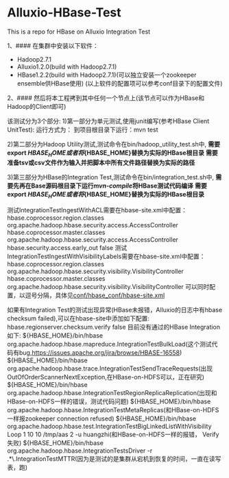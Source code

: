 # Alluxio-HBase-Test
This is a repo for HBase on Alluxio Integration Test

1、#### 在集群中安装以下软件：
+ Hadoop2.7.1
+ Alluxio1.2.0(build with Hadoop2.7.1)
+ HBase1.2.2(build with Hadoop2.7.1)(可以独立安装一个zookeeper ensemble供HBase使用)
(以上软件的配置项可以参考conf目录下的配置文件)

2、#### 然后将本工程拷到其中任何一个节点上(该节点可以作为HBase和Hadoop的Client即可)

该测试分为3个部分:
  1)第一部分为单元测试,使用junit编写(参考HBase Client UnitTest):
  运行方式为：
     到项目根目录下运行：mvn test

  2)第二部分为Hadoop Utility测试,测试命令在bin/hadoop_utility_test.sh中,
  **需要export ${HBASE_HOME}或者将${HBASE_HOME}替换为实际的HBase根目录**
  **需要准备tsv或csv文件作为输入并把脚本中所有文件路径替换为实际的路径**
  
  3)第三部分为HBase的Integration Test,测试命令在bin/integration_test.sh中,
  **需要先再在Base源码根目录下运行*mvn-compile*将HBase测试代码编译**
  **需要export ${HBASE_HOME}或者将${HBASE_HOME}替换为实际的HBase根目录**

  测试IntegrationTestIngestWithACL需要在hbase-site.xml中配置：
  <property>
   <name>hbase.coprocessor.region.classes</name>
   <value>org.apache.hadoop.hbase.security.access.AccessController</value>
  </property>
  <property>
   <name>hbase.coprocessor.master.classes</name>
   <value>org.apache.hadoop.hbase.security.access.AccessController</value>
  </property>
  <property>
   <name>hbase.security.access.early_out</name>
   <value>false</value>
  </property>
  测试IntegrationTestIngestWithVisibilityLabels需要在hbase-site.xml中配置：
  <property>
   <name>hbase.coprocessor.region.classes</name>
   <value>org.apache.hadoop.hbase.security.visibility.VisibilityController</value>
  </property>
  <property>
   <name>hbase.coprocessor.master.classes</name>
   <value>org.apache.hadoop.hbase.security.visibility.VisibilityController</value>
  </property>
  可以同时配置，以逗号分隔，具体见[conf/hbase_conf/hbase-site.xml](./conf/hbase_conf/hbse-site.xml)
  
  如果有Integration Test的测试出现异常(HBase未报错，Alluxio的日志中有hbase checksum failed),可以在hbase-site中添加如下配置:
  <property>
   <name>hbase.regionserver.checksum.verify</name>
   <value>false</value>
  </property>
目前没有通过的HBase Integration如下:
${HBASE_HOME}/bin/hbase org.apache.hadoop.hbase.mapreduce.IntegrationTestBulkLoad(这个测试代码有bug,https://issues.apache.org/jira/browse/HBASE-16558)
${HBASE_HOME}/bin/hbase org.apache.hadoop.hbase.trace.IntegrationTestSendTraceRequests(出现OutOfOrderScannerNextException,在HBase-on-HDFS可以，正在研究)
${HBASE_HOME}/bin/hbase org.apache.hadoop.hbase.IntegrationTestRegionReplicaReplication(出现和HBase-on-HDFS一样的错误，测试代码问题)
${HBASE_HOME}/bin/hbase org.apache.hadoop.hbase.IntegrationTestMetaReplicas(和HBase-on-HDFS一样报zookeeper connection refused)
${HBASE_HOME}/bin/hbase org.apache.hadoop.hbase.test.IntegrationTestBigLinkedListWithVisibility Loop 1 10 10 /tmp/aas 2 -u huangzhi(和HBase-on-HDFS一样的报错， Verify失败)
${HBASE_HOME}/bin/hbase org.apache.hadoop.hbase.IntegrationTestsDriver -r .*\\.IntegrationTestMTTR(因为是测试的是集群从宕机到恢复的时间，一直在读写表，跑)